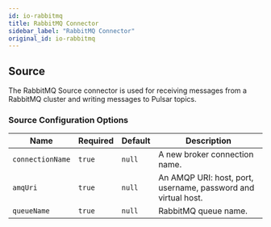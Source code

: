 ```yaml
---
id: io-rabbitmq
title: RabbitMQ Connector
sidebar_label: "RabbitMQ Connector"
original_id: io-rabbitmq
---
```


## Source

The RabbitMQ Source connector is used for receiving messages from a RabbitMQ cluster and writing
messages to Pulsar topics.

### Source Configuration Options

| Name | Required | Default | Description |
|------|----------|---------|-------------|
| `connectionName` | `true` | `null` | A new broker connection name. |
| `amqUri` | `true` | `null` | An AMQP URI: host, port, username, password and virtual host. |
| `queueName` | `true` | `null` | RabbitMQ queue name. |

